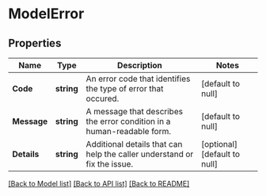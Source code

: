 # ModelError

## Properties
Name | Type | Description | Notes
------------ | ------------- | ------------- | -------------
**Code** | **string** | An error code that identifies the type of error that occured. | [default to null]
**Message** | **string** | A message that describes the error condition in a human-readable form. | [default to null]
**Details** | **string** | Additional details that can help the caller understand or fix the issue. | [optional] [default to null]

[[Back to Model list]](../README.md#documentation-for-models) [[Back to API list]](../README.md#documentation-for-api-endpoints) [[Back to README]](../README.md)

